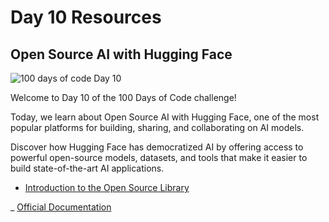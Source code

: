 # Day 10 Resources

## Open Source AI with Hugging Face

![100 days of code Day 10](https://github.com/GritinAI/100DaysofCodeGenerativeAI/blob/main/Images/Day10.jpg)

Welcome to Day 10 of the 100 Days of Code challenge! 

Today, we learn about Open Source AI with Hugging Face, one of the most popular platforms for building, sharing, and collaborating on AI models.

Discover how Hugging Face has democratized AI by offering access to powerful open-source models, datasets, and tools that make it easier to build state-of-the-art AI applications.

- [Introduction to the Open Source Library](https://www.youtube.com/watch?v=wMqo7-d4T4Y&list=PL02dtxLisSijKxtTNoRbQ47RWdGZ27wN0&index=4)

_ [Official Documentation](https://huggingface.co/)
